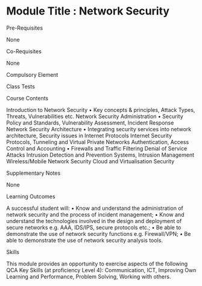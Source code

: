 # Module Title : Network Security

Pre-Requisites

None

Co-Requisites

None

Compulsory Element

Class Tests

Course Contents

Introduction to Network Security
• Key concepts & principles, Attack Types, Threats, Vulnerabilities etc.
Network Security Administration
• Security Policy and Standards, Vulnerability Assessment, Incident Response
Network Security Architecture
• Integrating security services into network architecture, Security issues in Internet Protocols
Internet Security Protocols, Tunneling and Virtual Private Networks
Authentication, Access Control and Accounting
• Firewalls and Traffic Filtering
Denial of Service Attacks
Intrusion Detection and Prevention Systems, Intrusion Management
Wireless/Mobile Network Security
Cloud and Virtualisation Security

Supplementary Notes

None

Learning Outcomes

A successful student will:
• Know and understand the administration of network security and the process of incident management;
• Know and understand the technologies involved in the design and deployment of secure networks e.g. AAA, IDS/IPS, secure protocols etc.;
• Be able to demonstrate the use of network security functions e.g. Firewall/VPN;
• Be able to demonstrate the use of network security analysis tools.

Skills

This module provides an opportunity to exercise aspects of the following QCA Key Skills (at proficiency Level 4): Communication, ICT, Improving Own Learning and Performance, Problem Solving, Working with others.
